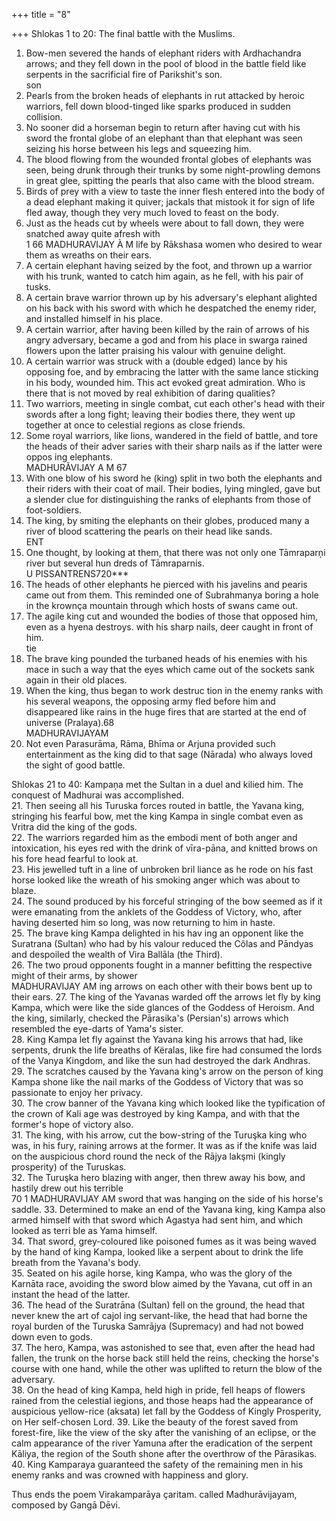 +++
title = "8"

+++
Shlokas 1 to 20: The final battle with the Muslims.  

1. Bow-men severed the hands of elephant riders with Ardhachandra arrows; and they fell down in the pool of blood in the battle field like serpents in the sacrificial fire of Parikshit's son.  
son
2. Pearls from the broken heads of elephants in rut attacked by heroic warriors, fell down blood-tinged like sparks produced in sudden collision.  
3. No sooner did a horseman begin to return after having cut with his sword the frontal globe of an elephant than that elephant was seen seizing his horse between his legs and squeezing him.  
4. The blood flowing from the wounded frontal globes of elephants was seen, being drunk through their trunks by some night-prowling demons in great glee, spitting the pearls that also came with the blood stream.  
5. Birds of prey with a view to taste the inner flesh entered into the body of a dead elephant making it quiver; jackals that mistook it for sign of life fled away, though they very much loved to feast on the body.  
6. Just as the heads cut by wheels were about to fall down, they were snatched away quite afresh with  
1
66
MADHURAVIJAY À M
life by Rākshasa women who desired to wear them as wreaths on their ears.
7. A certain elephant having seized by the foot, and thrown up a warrior with his trunk, wanted to catch him again, as he fell, with his pair of tusks.  
8. A certain brave warrior thrown up by his adversary's elephant alighted on his back with his sword with which he despatched the enemy rider, and installed himself in his place.  
9. A certain warrior, after having been killed by the rain of arrows of his angry adversary, became a god and from his place in swarga rained flowers upon the latter praising his valour with genuine delight.  
10. A certain warrior was struck with a (double edged) lance by his opposing foe, and by embracing the latter with the same lance sticking in his body, wounded him. This act evoked great admiration. Who is there that is not moved by real exhibition of daring qualities?  
11. Two warriors, meeting in single combat, cut each other's head with their swords after a long fight; leaving their bodies there, they went up together at once to celestial regions as close friends.  
12. Some royal warriors, like lions, wandered in the field of battle, and tore the heads of their adver saries with their sharp nails as if the latter were oppos ing elephants.  
MADHURĂVIJAY A M
67
13. With one blow of his sword he (king) split in two both the elephants and their riders with their coat of mail. Their bodies, lying mingled, gave but a slender clue for distinguishing the ranks of elephants from those of foot-soldiers.  
14. The king, by smiting the elephants on their globes, produced many a river of blood scattering the pearls on their head like sands.  
ENT
15. One thought, by looking at them, that there was not only one Tāmraparņi river but several hun dreds of Tāmraparnis.  
U PISSANTRENS720***
16. The heads of other elephants he pierced with his javelins and pearis came out from them. This reminded one of Subrahmanya boring a hole in the krownça mountain through which hosts of swans came out.  
17. The agile king cut and wounded the bodies of those that opposed him, even as a hyena destroys. with his sharp nails, deer caught in front of him.  
tie
18. The brave king pounded the turbaned heads of his enemies with his mace in such a way that the eyes which came out of the sockets sank again in their old places.  
19. When the king, thus began to work destruc tion in the enemy ranks with his several weapons, the opposing army fled before him and disappeared like rains in the huge fires that are started at the end of universe (Pralaya).68  
MADHURAVIJAYAM
20. Not even Parasurāma, Rāma, Bhīma or Arjuna provided such entertainment as the king did to that sage (Nārada) who always loved the sight of good battle.  

Shlokas 21 to 40: Kampaņa met the Sultan in a duel and kilied him. The conquest of Madhurai was accomplished.  
21. Then seeing all his Turuska forces routed in battle, the Yavana king, stringing his fearful bow, met the king Kampa in single combat even as Vritra did the king of the gods.  
22. The warriors regarded him as the embodi ment of both anger and intoxication, his eyes red with the drink of vīra-pāna, and knitted brows on his fore head fearful to look at.  
23. His jewelled tuft in a line of unbroken bril liance as he rode on his fast horse looked like the wreath of his smoking anger which was about to blaze.  
24. The sound produced by his forceful stringing of the bow seemed as if it were emanating from the anklets of the Goddess of Victory, who, after having deserted him so long, was now returning to him in haste.  
25. The brave king Kampa delighted in his hav ing an opponent like the Suratrana (Sultan) who had by his valour reduced the Cõlas and Pāndyas and despoiled the wealth of Vira Ballāla (the Third).  
26. The two proud opponents fought in a manner befitting the respective might of their arms, by shower  
MADHURAVIJAY AM
ing arrows on each other with their bows bent up to their ears.
27. The king of the Yavanas warded off the arrows let fly by king Kampa, which were like the side glances of the Goddess of Heroism. And the king, similarly, checked the Pārasika's (Persian's) arrows which resembled the eye-darts of Yama's sister.  
28. King Kampa let fly against the Yavana king his arrows that had, like serpents, drunk the life breaths of Këralas, like fire had consumed the lords of the Vanya Kingdom, and like the sun had destroyed the dark Andhras.  
29. The scratches caused by the Yavana king's arrow on the person of king Kampa shone like the nail marks of the Goddess of Victory that was so passionate to enjoy her privacy.  
30. The crow banner of the Yavana king which looked like the typification of the crown of Kali age was destroyed by king Kampa, and with that the former's hope of victory also.  
31. The king, with his arrow, cut the bow-string of the Turuşka king who was, in his fury, raining arrows at the former. It was as if the knife was laid on the auspicious chord round the neck of the Rājya lakşmi (kingly prosperity) of the Turuskas.  
32. The Turuşka hero blazing with anger, then threw away his bow, and hastily drew out his terrible  
70
1 MADHURAVIJAY AM sword that was hanging on the side of his horse's saddle.
33. Determined to make an end of the Yavana king, king Kampa also armed himself with that sword which Agastya had sent him, and which looked as terri ble as Yama himself.  
34. That sword, grey-coloured like poisoned fumes as it was being waved by the hand of king Kampa, looked like a serpent about to drink the life breath from the Yavana's body.  
35. Seated on his agile horse, king Kampa, who was the glory of the Karnāta race, avoiding the sword blow aimed by the Yavana, cut off in an instant the head of the latter.  
36. The head of the Suratrāna (Sultan) fell on the ground, the head that never knew the art of cajol ing servant-like, the head that had borne the royal burden of the Turuska Samrājya (Supremacy) and had not bowed down even to gods.  
37. The hero, Kampa, was astonished to see that, even after the head had fallen, the trunk on the horse back still held the reins, checking the horse's course with one hand, while the other was uplifted to return the blow of the adversary.  
38. On the head of king Kampa, held high in pride, fell heaps of flowers rained from the celestial iegions, and those heaps had the appearance of auspicious yellow-rice (aksata) let fall by the Goddess of Kingly Prosperity, on Her self-chosen Lord.
39. Like the beauty of the forest saved from forest-fire, like the view of the sky after the vanishing of an eclipse, or the calm appearance of the river Yamuna after the eradication of the serpent Kāliya, the region of the South shone after the overthrow of the Pārasikas.  
40. King Kamparaya guaranteed the safety of the remaining men in his enemy ranks and was crowned with happiness and glory.  

Thus ends the poem Virakamparāya çaritam. called Madhurāvijayam, composed by Gangā Dēvi.